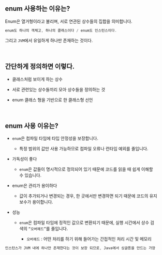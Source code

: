 ## enum 사용하는 이유는?

Enum은 열거형이라고 불리며, 서로 연관된 상수들의 집합을 의미합니다.

```java
enum도 하나의 객체고, 하나의 클래스이다 / enum도 인스턴스이다. 
```

그리고 `JVM`에서 유일하게 하나만 존재하는 것이다.

<br/>

## 간단하게 정의하면 이렇다.

- 클래스처럼 보이게 하는 상수

- 서로 관련있는 상수들끼리 모아 상수들을 정의하는 것
- enum 클래스 형을 기반으로 한 클래스형 선언

<br/>

## enum 사용 이유는?

- `enum`은 컴파일 타임에 타입 안정성을 보장합니다.

    - 특정 범위의 값만 사용 가능하므로 컴파일 오류나 런타임 예외를 줄입니다.

- 가독성이 좋다

    - `enum`은 값들이 명시적으로 정의되어 있기 때문에 코드를 읽을 때 쉽게 이해할 수 있습니다.

- enum은 관리가 용이하다

    - 값이 추가되거나 변경되는 경우, 한 곳에서만 변경하면 되기 때문에 코드의 유지 보수가 용이합니다.
        
- 성능
    - `enum`은 컴파일 타임에 정적인 값으로 변환되기 때문에, 실행 시간에서 상수 검색의 `“오버헤드”`를 줄입니다.
        
        - `오버헤드` : 어떤 처리를 하기 위해 들어가는 간접적인 처리 시간 및 메모리

```java
인스턴스가 JVM 내에 하나만 존재한다는 것이 보장 되므로, Java에서 싱글톤을 만드는 가장 좋은 방법으로 권장됩니다.
```

